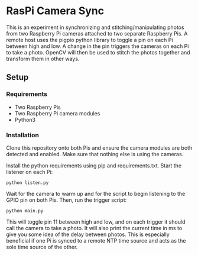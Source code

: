 # RasPi Camera Sync
This is an experiment in synchronizing and stitching/manipulating photos from two Raspberry Pi cameras attached
to two separate Raspberry Pis. A remote host uses the pigpio python library to toggle a pin on each Pi between
high and low. A change in the pin triggers the cameras on each Pi to take a photo. OpenCV will then be used to
stitch the photos together and transform them in other ways.

## Setup
### Requirements
* Two Raspberry Pis
* Two Raspberry Pi camera modules
* Python3

### Installation
Clone this repository onto both Pis and ensure the camera modules are both detected and enabled. Make sure that
nothing else is using the cameras.

Install the python requirements using pip and requirements.txt. Start the listener on each Pi:

`python listen.py`

Wait for the camera to warm up and for the script to begin listening to the GPIO pin on both Pis. Then,
run the trigger script:

`python main.py`

This will toggle pin 11 between high and low, and on each trigger it should call the camera to take a photo.
It will also print the current time in ms to give you some idea of the delay between photos. This is especially
beneficial if one Pi is synced to a remote NTP time source and acts as the sole time source of the other.
